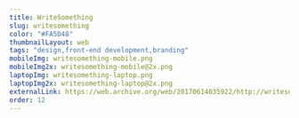 ```yaml
---
title: WriteSomething
slug: writesomething
color: "#FA5D48"
thumbnailLayout: web
tags: "design,front-end development,branding"
mobileImg: writesomething-mobile.png
mobileImg2x: writesomething-mobile@2x.png
laptopImg: writesomething-laptop.png
laptopImg2x: writesomething-laptop@2x.png
externalLink: https://web.archive.org/web/20170614035922/http://writesomething.org/
order: 12
---
```

